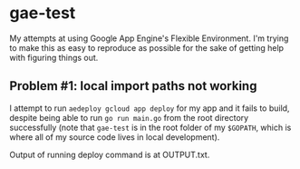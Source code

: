 # gae-test

My attempts at using Google App Engine's Flexible Environment. I'm trying to make this as easy to reproduce as possible
for the sake of getting help with figuring things out.

## Problem #1: local import paths not working

I attempt to run `aedeploy gcloud app deploy` for my app and it fails to build, despite being able to run `go run main.go`
from the root directory successfully (note that `gae-test` is in the root folder of my `$GOPATH`, which is where all of my source code lives in local development).

Output of running deploy command is at OUTPUT.txt.
